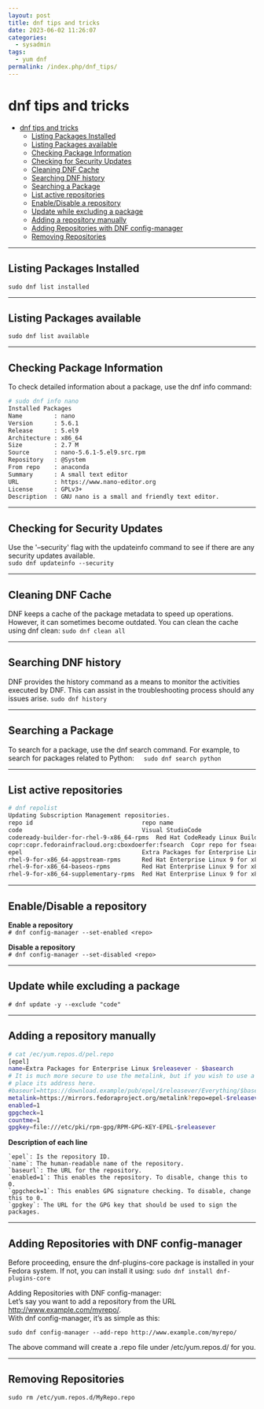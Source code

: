 ```yaml
---
layout: post
title: dnf tips and tricks
date: 2023-06-02 11:26:07
categories:
  - sysadmin
tags:
  - yum dnf
permalink: /index.php/dnf_tips/
---
```


# dnf tips and tricks

- [dnf tips and tricks](#dnf-tips-and-tricks)
  - [Listing Packages Installed](#listing-packages-installed)
  - [Listing Packages available](#listing-packages-available)
  - [Checking Package Information](#checking-package-information)
  - [Checking for Security Updates](#checking-for-security-updates)
  - [Cleaning DNF Cache](#cleaning-dnf-cache)
  - [Searching DNF history](#searching-dnf-history)
  - [Searching a Package](#searching-a-package)
  - [List active repositories](#list-active-repositories)
  - [Enable/Disable a repository](#enabledisable-a-repository)
  - [Update while excluding a package](#update-while-excluding-a-package)
  - [Adding a repository manually](#adding-a-repository-manually)
  - [Adding Repositories with DNF config-manager](#adding-repositories-with-dnf-config-manager)
  - [Removing Repositories](#removing-repositories)

* * *

## Listing Packages Installed

`sudo dnf list installed`

* * *

## Listing Packages available

`sudo dnf list available`

* * *

## Checking Package Information

To check detailed information about a package, use the dnf info command:

```bash
# sudo dnf info nano   
Installed Packages
Name         : nano
Version      : 5.6.1
Release      : 5.el9
Architecture : x86_64
Size         : 2.7 M
Source       : nano-5.6.1-5.el9.src.rpm
Repository   : @System
From repo    : anaconda
Summary      : A small text editor
URL          : https://www.nano-editor.org
License      : GPLv3+
Description  : GNU nano is a small and friendly text editor.
```

* * *

## Checking for Security Updates

Use the '–security' flag with the updateinfo command to see if there are any security updates available.   
`sudo dnf updateinfo --security`

* * *

## Cleaning DNF Cache

DNF keeps a cache of the package metadata to speed up operations. However, it can sometimes become outdated. You can clean the cache using dnf clean:
`sudo dnf clean all`

* * *

## Searching DNF history

DNF provides the history command as a means to monitor the activities executed by DNF. This can assist in the troubleshooting process should any issues arise.
`sudo dnf history`

* * *

## Searching a Package

To search for a package, use the dnf search command. For example, to search for packages related to Python:    
`sudo dnf search python`

* * *

## List active repositories

```bash
# dnf repolist
Updating Subscription Management repositories.
repo id                               repo name
code                                  Visual StudioCode
codeready-builder-for-rhel-9-x86_64-rpms  Red Hat CodeReady Linux Builder for RHEL 9 x86_64 (RPMs)
copr:copr.fedorainfracloud.org:cboxdoerfer:fsearch  Copr repo for fsearch owned by cboxdoerfer
epel                                  Extra Packages for Enterprise Linux 9 - x86_64
rhel-9-for-x86_64-appstream-rpms      Red Hat Enterprise Linux 9 for x86_64 - AppStream (RPMs)
rhel-9-for-x86_64-baseos-rpms         Red Hat Enterprise Linux 9 for x86_64 - BaseOS (RPMs)
rhel-9-for-x86_64-supplementary-rpms  Red Hat Enterprise Linux 9 for x86_64 - Supplementary (RPMs)
```

* * *

## Enable/Disable a repository

**Enable a repository**   
`# dnf config-manager --set-enabled <repo>`

**Disable a repository**    
`# dnf config-manager --set-disabled <repo>`

* * *

## Update while excluding a package

`# dnf update -y --exclude "code"`

* * *

## Adding a repository manually

```bash
# cat /ec/yum.repos.d/pel.repo 
[epel]
name=Extra Packages for Enterprise Linux $releasever - $basearch
# It is much more secure to use the metalink, but if you wish to use a local mirror
# place its address here.
#baseurl=https://download.example/pub/epel/$releasever/Everything/$basearch/
metalink=https://mirrors.fedoraproject.org/metalink?repo=epel-$releasever&arch=$basearch&infra=$infra&content=$contentdir
enabled=1
gpgcheck=1
countme=1
gpgkey=file:///etc/pki/rpm-gpg/RPM-GPG-KEY-EPEL-$releasever
```

**Description of each line**

```
`epel`: Is the repository ID.   
`name`: The human-readable name of the repository.   
`baseurl`: The URL for the repository.   
`enabled=1`: This enables the repository. To disable, change this to 0.   
`gpgcheck=1`: This enables GPG signature checking. To disable, change this to 0.   
`gpgkey`: The URL for the GPG key that should be used to sign the packages. 
```

* * *

## Adding Repositories with DNF config-manager

Before proceeding, ensure the dnf-plugins-core package is installed in your Fedora system. If not, you can install it using:
`sudo dnf install dnf-plugins-core`

Adding Repositories with DNF config-manager:  
Let’s say you want to add a repository from the URL http://www.example.com/myrepo/.  
With dnf config-manager, it’s as simple as this:

`sudo dnf config-manager --add-repo http://www.example.com/myrepo/`

The above command will create a .repo file under /etc/yum.repos.d/ for you.

* * *

## Removing Repositories

`sudo rm /etc/yum.repos.d/MyRepo.repo`
